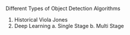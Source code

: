 Different Types of Object Detection Algorithms

1. Historical Viola Jones
2. Deep Learning 
    a. Single Stage
    b. Multi Stage 

